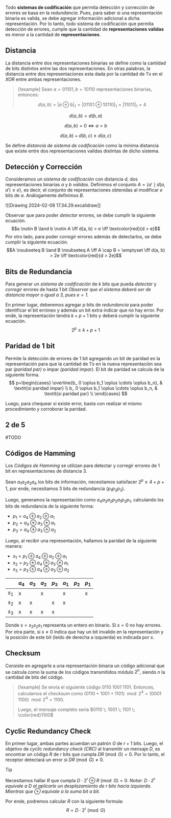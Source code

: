 Todo **sistemas de codificación** que permita detección y corrección de errores se basa en la *redundancia*. Pues, para saber si una representación binaria es valida, se debe agregar información adicional a dicha representación. Por lo tanto, todo sistema de codificación que permita detección de errores, cumple que la cantidad de **representaciones validas** es menor a la cantidad de **representaciones**.

## Distancia
La distancia entre dos representaciones binarias se define como la cantidad de bits distintos entre las dos representaciones. En otras palabras, la distancia entre dos representaciones esta dada por la cantidad de $1's$  en el $XOR$ entre ambas representaciones.

>[!example] 
>Sean $a=01101, b=10110$ representaciones binarias, entonces:
>
>$$d(a, b) = |a \oplus b|_1 = |01101 \oplus 10110|_1 = |11011|_1 = 4$$

$$\tag{1} d(a,b) = d(b, a)$$

$$\tag{2} d(a,b) = 0 \iff a = b$$

$$\tag{3} d(a, b) + d(b, c) \geq d(a, c)$$

Se define *distancia de sistema de codificación* como la mínima distancia que existe entre dos representaciones validas distintas de dicho sistema.

## Detección y Corrección
Consideramos un *sistema de codificación* con distancia $d$, dos representaciones binarias $a$ y $b$ *validas*. Definimos el conjunto $A = \{a' \mid d(a, a') \leq e\}$, es decir, el conjunto de representaciones obtenidas al modificar $e$ bits de $a$. Análogamente definimos $B$.

![[Drawing 2024-02-08 17.34.29.excalidraw]]

Observar que para poder *detectar* errores, se debe cumplir la siguiente ecuación.
$$a \notin B \land b \notin A \iff d(a, b) > e \iff \textcolor{red}{d > e}$$
Por otro lado, para poder *corregir* errores además de detectarlos, se debe cumplir la siguiente ecuación.
$$A \nsubseteq B \land B \nsubseteq A \iff A \cap B = \emptyset \iff d(a, b) > 2e \iff \textcolor{red}{d > 2e}$$

## Bits de Redundancia
Para generar un *sistema de codificación* de $k$ bits que pueda *detectar* y *corregir* errores de hasta 1 bit *Observar que el sistema deberá ser de distancia mayor o igual a 3, pues $e=1$.*

En primer lugar, deberemos agregar $p$ bits de *redundancia* para poder identificar el bit erróneo y además un bit extra indicar que no hay error. Por ende, la representación tendrá $k + p + 1$ bits y deberá cumplir la siguiente ecuación.
$$2^p \geq k + p + 1$$

## Paridad de 1 bit
Permite la detección de errores de 1 bit agregando un bit de paridad en la representación para que la cantidad de $1's$ en la nueva representación sea par *(paridad par)* o impar *(paridad impar)*. El bit de paridad se calcula de la siguiente forma.
$$
p=\begin{cases}
\overline{b_ 0 \oplus b_1 \oplus \cdots \oplus b_n}, & \textit{si paridad impar} \\
b_ 0 \oplus b_1 \oplus \cdots \oplus b_n, & \textit{si paridad par} \\
\end{cases}
$$

Luego, para chequear si existe error, basta con realizar el mismo procedimiento y corroborar la paridad.

## 2 de 5
#TODO

## Códigos de Hamming
Los *Códigos de Hamming* se utilizan para detectar y corregir errores de 1 bit en representaciones de distancia $3$.

Sean $a_1a_2a_3a_4$ los bits de información, necesitamos satisfacer $2^p \geq 4 + p + 1$, por ende, necesitamos $3$ bits de redundancia ($p_1p_2p_3$).

Luego, generamos la representación como $a_4 a_3 a_2 p_3 a_1 p_2 p_1$, calculando los bits de redundancia de la siguiente forma:
- $p_1 = a_4 \oplus a_2 \oplus a_1$
- $p_2 = a_4 \oplus a_3 \oplus a_1$
- $p_3 = a_4 \oplus a_3 \oplus a_2$

Luego, al recibir una representación, hallamos la paridad de la siguiente manera:
- $s_1 = p_1 \oplus a_4 \oplus a_2 \oplus a_1$
- $s_2 = p_2 \oplus a_4 \oplus a_3 \oplus a_1$
- $s_3 = p_3 \oplus a_4 \oplus a_3 \oplus a_2$

|  | $a_4$ | $a_3$ | $a_2$ | $p_3$ | $a_1$ | $p_2$ | $p_1$ |
| ---- | ---- | ---- | ---- | ---- | ---- | ---- | ---- |
| $s_1$ | x |  | x |  | x |  | x |
| $s_2$ | x | x |  | x | x |  |  |
| $s_3$ | x | x | x | x |  |  |  |

Donde $s=s_3 s_2 s_1$ representa un entero en binario. Si $s=0$ no hay errores. Por otra parte, si $s \neq 0$ índica que hay un bit invalido en la representación y la posición de este bit (leído de derecha a izquierda) es indicada por $s$.

## Checksum
Consiste en agregarle a una representación binaria un código adicional que se calcula como la suma de los códigos transmitidos módulo $2^n$, siendo $n$ la cantidad de bits del código.

>[!example] 
>Se envía el siguiente código $0110 \; 1001 \; 1101$. Entonces, calculamos el *checksum* como $(0110 + 1001 + 1101) \mod{2^4} = (0001 \; 1100) \mod{2^4} = 1100$.
>
>Luego, el mensaje completo sería $0110 \; 1001 \; 1101 \; \color{red}1100$

## Cyclic Redundancy Check
En primer lugar, ambas partes acuerdan un patrón $G$ de $r + 1$ bits. Luego, el objetivo de *cyclic redundancy check (CRC)* al transmitir un mensaje $D$, es encontrar un código $R$ de $r$ bits que cumpla $DR \pmod{G} = 0$. Por lo tanto, el receptor detectará un error si $DR \pmod{G} \neq 0$.

>[!tip] 
>Necesitamos hallar $R$ que cumpla $D \cdot 2^r \oplus R \pmod G = 0$.
>*Notar: $D \cdot 2^r$ equivale a $D$ al aplicarle un desplazamiento de $r$ bits hacia izquierda. Mientras que $\oplus$ equivale a la suma bit a bit.*
>
>Por ende, podremos calcular $R$ con la siguiente formula:
>$$R=D \cdot 2^r \pmod G$$
